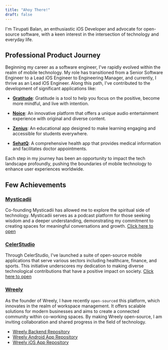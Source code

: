 ```yaml
---
title: "Ahoy There!"
draft: false
---
```

<!-- 
Hey there! I’m an iOS Developer currently working on a Gratitude app here at [Gratefulness.me](https://gratefulness.me). Our mission is to positively impact millions of lives by cultivating a sense of gratitude and positive thinking through technology.

In addition to that, I'm also a co-founder of [Mysticadii](https://mysticadii.com). Our mission at Mysticadii is to educate people about the mystic realms of the world, expanding their understanding and appreciation for topics often considered not easily understood. -->

I'm Tirupati Balan, an enthusiastic iOS Developer and advocate for open-source software, with a keen interest in the intersection of technology and everyday life.

## Professional Product Journey

Beginning my career as a software engineer, I've rapidly evolved within the realm of mobile technology. My role has transitioned from a Senior Software Engineer to a Lead iOS Engineer to Engineering Manager, and currently, I thrive as an Lead iOS Engineer. Along this path, I've contributed to the development of significant applications like:

- **[Gratitude](https://gratefulness.me)**: Gratitude is a tool to help you focus on the positive,
become more mindful, and live with intention.

- **[Noice](https://noice.id)**: An innovative platform that offers a unique audio entertainment experience with original and diverse content.

- **[Zenius](https://zenius.net)**: An educational app designed to make learning engaging and accessible for students everywhere.

- **[SehatQ](https://sehatq.com)**: A comprehensive health app that provides medical information and facilitates doctor appointments.


Each step in my journey has been an opportunity to impact the tech landscape profoundly, pushing the boundaries of mobile technology to enhance user experiences worldwide.

## Few Achievements

### [Mysticadii](https://www.mysticadii.com/)
Co-founding Mysticadii has allowed me to explore the spiritual side of technology. Mysticadii serves as a podcast platform for those seeking wisdom and a deeper understanding, demonstrating my commitment to creating spaces for meaningful conversations and growth. [Click here to open](https://www.mysticadii.com/)

### [CelerStudio](https://www.celerstudio.com)
Through CelerStudio, I've launched a suite of open-source mobile applications that serve various sectors including healthcare, finance, and sports. This initiative underscores my dedication to making diverse technological contributions that have a positive impact on society. [Click here to open](https://www.celerstudio.com)

### [Wreely](https://www.wreely.com)
As the founder of Wreely, I have recently `open-sourced` this platform, which innovates in the realm of workspace management. It offers scalable solutions for modern businesses and aims to create a connected community within co-working spaces. By making Wreely open-source, I am inviting collaboration and shared progress in the field of technology. 

- [Wreely Backend Repository](https://github.com/tirupati17/wreely-backend)
- [Wreely Android App Repository](https://github.com/tirupati17/wreely-android)
- [Wreely iOS App Repository](https://github.com/tirupati17/wreely-ios)


